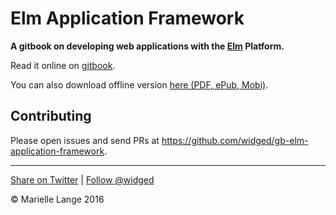   
# Elm Application Framework

__A gitbook on developing web applications with the [Elm](http://elm-lang.org/) Platform.__

Read it online on [gitbook](https://widged.gitbooks.io/gb-elm-application-framework/content/).

You can also download offline version [here (PDF, ePub, Mobi)](https://www.gitbook.com/book/widged/gb-elm-application-framework/details).

## Contributing

Please open issues and send PRs at <https://github.com/widged/gb-elm-application-framework>.

---

[Share on Twitter](https://twitter.com/intent/tweet?&text=Elm%20Tutorial&url=http%3A%2F%2Fwww.elm-tutorial.org&via=widged) | [Follow @widged](https://twitter.com/intent/user?screen_name=widged)

© Marielle Lange 2016
